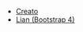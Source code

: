<ul>
<li><a href="https://nord18.github.io/responsive/creato/">Creato</a></li>
<li><a href="https://nord18.github.io/responsive/lian/home.html">Lian (Bootstrap 4)</a></li>
</ul>
